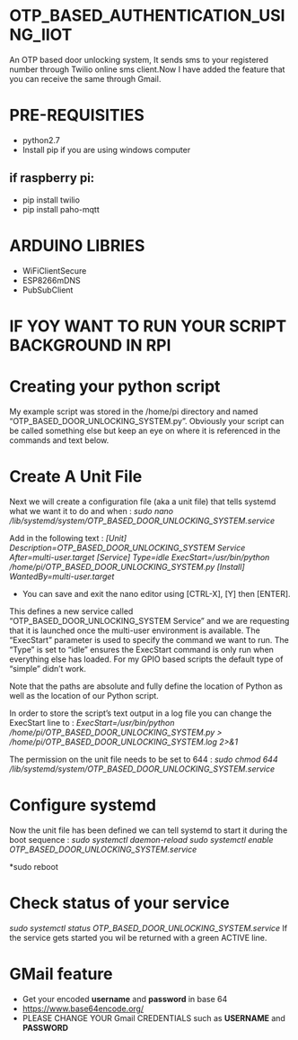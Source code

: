 # OTP_BASED_AUTHENTICATION_USING_IIOT
An OTP based door unlocking system, It sends sms to your registered number through Twilio online sms client.Now I have added the feature that you can receive the same through Gmail.

# PRE-REQUISITIES
* python2.7
* Install pip if you are using windows computer
## if raspberry pi:
* pip install twilio
* pip install paho-mqtt
# ARDUINO LIBRIES
* WiFiClientSecure 
* ESP8266mDNS
* PubSubClient

# IF YOY WANT TO RUN YOUR SCRIPT BACKGROUND IN RPI 

# Creating your python script
My example script was stored in the /home/pi directory and named “OTP_BASED_DOOR_UNLOCKING_SYSTEM.py”. Obviously your script can be called something else but keep an eye on where it is referenced in the commands and text below.

# Create A Unit File
Next we will create a configuration file (aka a unit file) that tells systemd what we want it to do and when :
*sudo nano /lib/systemd/system/OTP_BASED_DOOR_UNLOCKING_SYSTEM.service*

Add in the following text :
*[Unit]
Description=OTP_BASED_DOOR_UNLOCKING_SYSTEM Service
After=multi-user.target
[Service]
Type=idle
ExecStart=/usr/bin/python /home/pi/OTP_BASED_DOOR_UNLOCKING_SYSTEM.py
[Install]
WantedBy=multi-user.target*

* You can save and exit the nano editor using [CTRL-X], [Y] then [ENTER].

This defines a new service called “OTP_BASED_DOOR_UNLOCKING_SYSTEM Service” and we are requesting that it is launched once the multi-user environment is available. The “ExecStart” parameter is used to specify the command we want to run. The “Type” is set to “idle” ensures the ExecStart command is only run when everything else has loaded. For my GPIO based scripts the default type of “simple” didn’t work.

Note that the paths are absolute and fully define the location of Python as well as the location of our Python script.

In order to store the script’s text output in a log file you can change the ExecStart line to :
*ExecStart=/usr/bin/python /home/pi/OTP_BASED_DOOR_UNLOCKING_SYSTEM.py > /home/pi/OTP_BASED_DOOR_UNLOCKING_SYSTEM.log 2>&1*

The permission on the unit file needs to be set to 644 :
*sudo chmod 644 /lib/systemd/system/OTP_BASED_DOOR_UNLOCKING_SYSTEM.service*

# Configure systemd
Now the unit file has been defined we can tell systemd to start it during the boot sequence :
*sudo systemctl daemon-reload*
*sudo systemctl enable OTP_BASED_DOOR_UNLOCKING_SYSTEM.service*

*sudo reboot

# Check status of your service
*sudo systemctl status OTP_BASED_DOOR_UNLOCKING_SYSTEM.service*
If the service gets started you wil be returned with a green ACTIVE line.

# GMail feature
* Get your encoded **username** and **password** in base 64 
* https://www.base64encode.org/
* PLEASE CHANGE YOUR Gmail CREDENTIALS such as **USERNAME** and **PASSWORD**
